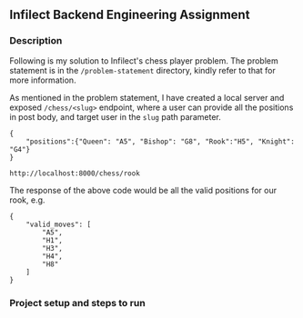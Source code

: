 ## Infilect Backend Engineering Assignment

### Description
 Following is my solution to Infilect's chess player problem.
 The problem statement is in the `/problem-statement` directory, kindly
refer to that for more information.
 
As mentioned in the problem statement, I have created a local server and exposed
`/chess/<slug>` endpoint, where a user can provide all the positions in post body,
and target user in the `slug` path parameter.
```
{
    "positions":{"Queen": "A5", "Bishop": "G8", "Rook":"H5", "Knight": "G4"}
}

http://localhost:8000/chess/rook
```

The response of the above code would be all the valid positions for our rook, e.g.
```
{
    "valid_moves": [
        "A5",
        "H1",
        "H3",
        "H4",
        "H8"
    ]
}
```


### Project setup and steps to run